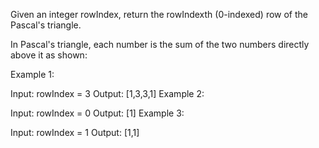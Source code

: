 Given an integer rowIndex, return the rowIndexth (0-indexed) row of the Pascal's triangle.

In Pascal's triangle, each number is the sum of the two numbers directly above it as shown:




Example 1:

Input: rowIndex = 3
Output: [1,3,3,1]
Example 2:

Input: rowIndex = 0
Output: [1]
Example 3:

Input: rowIndex = 1
Output: [1,1]
 